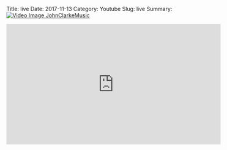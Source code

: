 Title: live
Date: 2017-11-13
Category: Youtube
Slug: live
Summary: <a href="/live.html/"><img src="https://i.ytimg.com/vi/WtEE11o0eQc/hqdefault.jpg" alt="Video Image JohnClarkeMusic"></a>

<iframe width="560" height="315" src="https://www.youtube.com/embed/WtEE11o0eQc" title="YouTube video player" frameborder="0" allow="accelerometer; autoplay; clipboard-write; encrypted-media; gyroscope; picture-in-picture" allowfullscreen></iframe>

